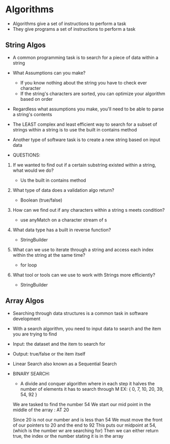 # Algorithms

- Algorithms give a set of instructions to perform a task
- They give programs a set of instructions to perform a task 

## String Algos
- A common programming task is to search for a piece of data within a string 

- What Assumptions can you make?
    - If you know nothing about the string you have to check ever character 
    - If the string's characters are sorted, you can optimize your algorithm based on order 

- Regardless what assumptions you make, you'll need to be able to parse a string's contents 

- The LEAST complex and least efficient way to search for a subset of strings within a string is to use the built in contains method 

- Another type of software task is to create a new string based on input data 

- QUESTIONS:
1. If we wanted to find out if a certain substring existed within a string, what would we do?
    - Us the built in contains method

2. What type of data does a validation algo return?
    - Boolean (true/false)

3. How can we find out if any characters within a string s meets condition?
    - use anyMatch on a character stream of s

4. What data type has a built in reverse function?
    - StringBuilder

5. What can we use to iterate through a string and access each index within the string at the same time?
    - for loop

6. What tool or tools can we use to work with Strings more efficiently?
    - StringBuilder



## Array Algos

- Searching through data structures is a common task in software development 

- With a search algorithm, you need to input data to search and the item you are trying to find

- Input: the dataset and the item to search for

- Output: true/false or the item itself 

- Linear Search also known as a Sequential Search

- BINARY SEARCH:
    - A divide and conquer algorithm where in each step it halves the number of elements it has to search through
                    M 
    EX: { 0, 7, 10, 20, 39, 54, 92 }

    We are tasked to find the number 54 
    We start our mid point in the middle of the array : AT 20 

    Since 20 is not our number and is less than 54 
    We must move the front of our pointers to 20 and the end to 92 
    This puts our midpoint at 54, (which is the number wr are searching for)
    Then we can either return true, the index or the number stating it is in the array 